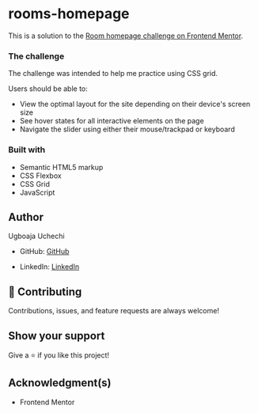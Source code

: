 # rooms-homepage

This is a solution to the [Room homepage challenge on Frontend Mentor](https://www.frontendmentor.io/challenges/room-homepage-BtdBY_ENq).

### The challenge

The challenge was intended to help me practice using CSS grid.

Users should be able to:

- View the optimal layout for the site depending on their device's screen size
- See hover states for all interactive elements on the page
- Navigate the slider using either their mouse/trackpad or keyboard

### Built with

- Semantic HTML5 markup
- CSS Flexbox
- CSS Grid
- JavaScript

## Author
Ugboaja Uchechi

- GitHub: [GitHub](https://github.com/Ugboaja-Uchechi)

- LinkedIn: [LinkedIn](https://www.linkedin.com/in/stephanie-ugboaja/)

## 🤝 Contributing

Contributions, issues, and feature requests are always welcome!

## Show your support

Give a ⭐️ if you like this project!

## Acknowledgment(s)

- Frontend Mentor
